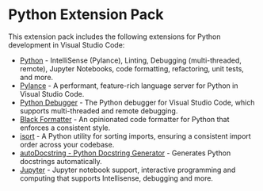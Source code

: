# Python Extension Pack

This extension pack includes the following extensions for Python development in Visual Studio Code:

- [Python](https://marketplace.visualstudio.com/items?itemName=ms-python.python) - IntelliSense (Pylance), Linting, Debugging (multi-threaded, remote), Jupyter Notebooks, code formatting, refactoring, unit tests, and more.
- [Pylance](https://marketplace.visualstudio.com/items?itemName=ms-python.vscode-pylance) - A performant, feature-rich language server for Python in Visual Studio Code.
- [Python Debugger](https://marketplace.visualstudio.com/items?itemName=ms-python.debugpy) - The Python debugger for Visual Studio Code, which supports multi-threaded and remote debugging.
- [Black Formatter](https://marketplace.visualstudio.com/items?itemName=ms-python.black-formatter) - An opinionated code formatter for Python that enforces a consistent style.
- [isort](https://marketplace.visualstudio.com/items?itemName=ms-python.isort) - A Python utility for sorting imports, ensuring a consistent import order across your codebase.
- [autoDocstring - Python Docstring Generator](https://marketplace.visualstudio.com/items?itemName=njpwerner.autodocstring) - Generates Python docstrings automatically.
- [Jupyter](https://marketplace.visualstudio.com/items?itemName=ms-toolsai.jupyter) - Jupyter notebook support, interactive programming and computing that supports Intellisense, debugging and more.
